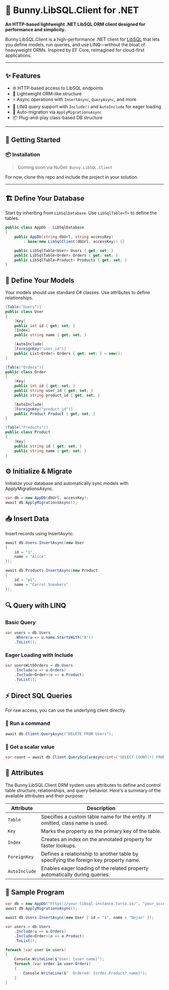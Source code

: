 # 🐇 Bunny.LibSQL.Client for .NET

**An HTTP-based lightweight .NET LibSQL ORM client designed for performance and simplicity.**

Bunny.LibSQL.Client is a high-performance .NET client for [LibSQL](https://libsql.org/) that lets you define models, run queries, and use LINQ—without the bloat of heavyweight ORMs. Inspired by EF Core, reimagined for cloud-first applications.

---

## ✨ Features

- 🌐 HTTP-based access to LibSQL endpoints
- 🧠 Lightweight ORM-like structure
- ⚡ Async operations with `InsertAsync`, `QueryAsync`, and more
- 🔗 LINQ query support with `Include()` and `AutoInclude` for eager loading
- 🧱 Auto-migration via `ApplyMigrationsAsync`
- 📦 Plug-and-play class-based DB structure

---

## 🚀 Getting Started

### 📦 Installation

> Coming soon via NuGet: `Bunny.LibSQL.Client`

For now, clone this repo and include the project in your solution.

---

## 🏗️ Define Your Database

Start by inheriting from `LibSqlDatabase`. Use `LibSqlTable<T>` to define the tables.

```csharp
public class AppDb : LibSqlDatabase
{
    public AppDb(string dbUrl, string accessKey)
        : base(new LibSqlClient(dbUrl, accessKey)) {}

    public LibSqlTable<User> Users { get; set; }
    public LibSqlTable<Order> Orders { get; set; }
    public LibSqlTable<Product> Products { get; set; }
}
```

## 📐 Define Your Models
Your models should use standard C# classes. Use attributes to define relationships.

```csharp
[Table("Users")]
public class User
{
    [Key]
    public int id { get; set; }
    [Index]
    public string name { get; set; }

    [AutoInclude]
    [ForeignKey("user_id")]
    public List<Order> Orders { get; set; } = new();
}

[Table("Orders")]
public class Order
{
    [Key]
    public int id { get; set; }
    public string user_id { get; set; }
    public string product_id { get; set; }

    [AutoInclude]
    [ForeignKey("product_id")]
    public Product Product { get; set; }
}

[Table("Products")]
public class Product
{
    [Key]
    public string id { get; set; }
    public string name { get; set; }
}
```

## ⚙️ Initialize & Migrate
Initialize your database and automatically sync models with ApplyMigrationsAsync.

```csharp
var db = new AppDb(dbUrl, accessKey);
await db.ApplyMigrationsAsync();
```

## 📥 Insert Data
Insert records using InsertAsync.

```csharp
await db.Users.InsertAsync(new User
{
    id = "1",
    name = "Alice"
});

await db.Products.InsertAsync(new Product
{
    id = "p1",
    name = "Carrot Sneakers"
});
```

## 🔍 Query with LINQ

### Basic Query
```csharp
var users = db.Users
    .Where(u => u.name.StartsWith("A"))
    .ToList();
```

### Eager Loading with Include 
```csharp
var usersWithOrders = db.Users
    .Include(u => u.Orders)
    .Include<Order>(o => o.Product)
    .ToList();
```

## ⚡ Direct SQL Queries
For raw access, you can use the underlying client directly.

### 🧹 Run a command
```csharp
await db.Client.QueryAsync("DELETE FROM Users");
```

### 🔢 Get a scalar value
```csharp
var count = await db.Client.QueryScalarAsync<int>("SELECT COUNT(*) FROM Users");
```

## 🧩 Attributes

The Bunny.LibSQL.Client ORM system uses attributes to define and control table structure, relationships, and query behavior. Here's a summary of the available attributes and their purpose:

| Attribute      | Description                                                                 |
|----------------|-----------------------------------------------------------------------------|
| `Table`        | Specifies a custom table name for the entity. If omitted, class name is used. |
| `Key`          | Marks the property as the primary key of the table.                         |
| `Index`        | Creates an index on the annotated property for faster lookups.              |
| `ForeignKey`   | Defines a relationship to another table by specifying the foreign key property name. |
| `AutoInclude`  | Enables eager loading of the related property automatically during queries. |


## 🧪 Sample Program
```csharp
var db = new AppDb("https://your-libsql-instance.turso.io/", "your_access_key");
await db.ApplyMigrationsAsync();

await db.Users.InsertAsync(new User { id = "1", name = "Dejan" });

var users = db.Users
    .Include(u => u.Orders)
    .Include<Order>(o => o.Product)
    .ToList();

foreach (var user in users)
{
    Console.WriteLine($"User: {user.name}");
    foreach (var order in user.Orders)
    {
        Console.WriteLine($"  Ordered: {order.Product?.name}");
    }
}
```
